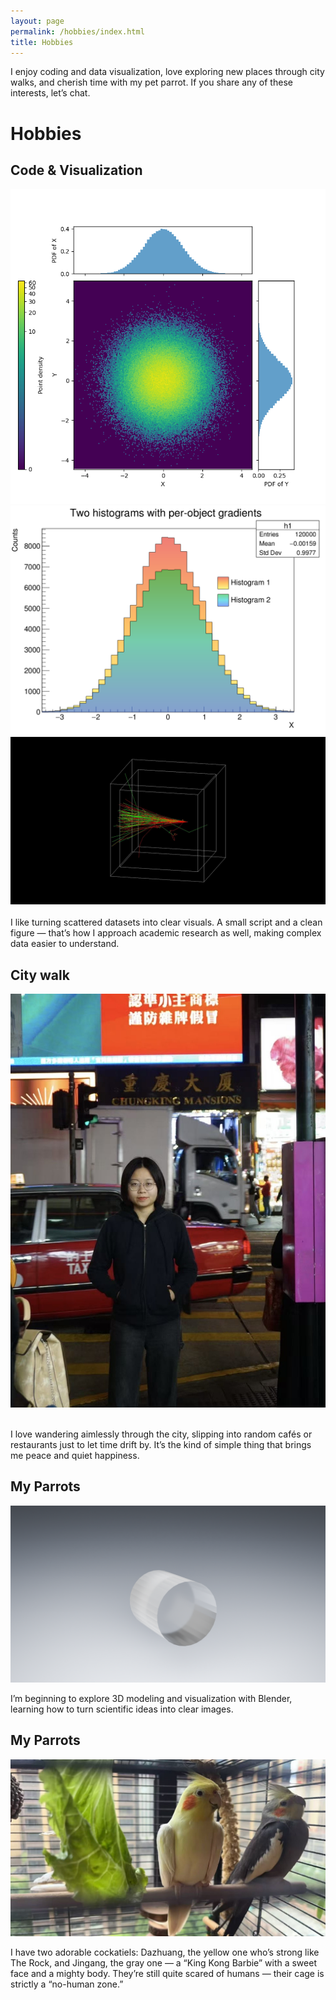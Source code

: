```yaml
---
layout: page
permalink: /hobbies/index.html
title: Hobbies
---
```


I enjoy coding and data visualization, love exploring new places through city walks, and cherish time with my pet parrot. If you share any of these interests, let’s chat.

# Hobbies

## Code & Visualization

<div class="third">
<img src="/images/hobbies/code1.png">
<img src="/images/hobbies/code2.png">
<img src="/images/hobbies/code3.jpg">
</div>
<br>I like turning scattered datasets into clear visuals.
A small script and a clean figure — that’s how I approach academic research as well, making complex data easier to understand.
<br>

## City walk

<img src="/images/hobbies/city walk.jpg" class="floatpic">

<br>I love wandering aimlessly through the city, slipping into random cafés or restaurants just to let time drift by. It’s the kind of simple thing that brings me peace and quiet happiness.
<br>

## My Parrots

<img src="/images/hobbies/3dmodel.png" class="floatpic">

I’m beginning to explore 3D modeling and visualization with Blender, learning how to turn scientific ideas into clear images.
<br>


## My Parrots

<img src="/images/hobbies/parrots.JPG" class="floatpic">

I have two adorable cockatiels: Dazhuang, the yellow one who’s strong like The Rock, and Jingang, the gray one — a “King Kong Barbie” with a sweet face and a mighty body. They’re still quite scared of humans — their cage is strictly a “no-human zone.”




